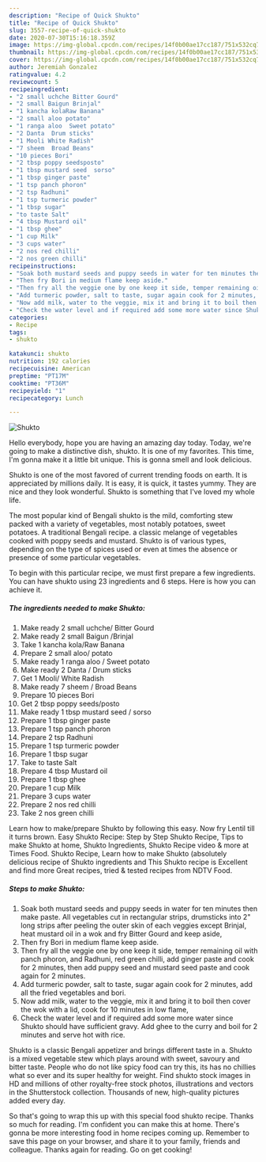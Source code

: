 ```yaml
---
description: "Recipe of Quick Shukto"
title: "Recipe of Quick Shukto"
slug: 3557-recipe-of-quick-shukto
date: 2020-07-30T15:16:18.359Z
image: https://img-global.cpcdn.com/recipes/14f0b00ae17cc187/751x532cq70/shukto-recipe-main-photo.jpg
thumbnail: https://img-global.cpcdn.com/recipes/14f0b00ae17cc187/751x532cq70/shukto-recipe-main-photo.jpg
cover: https://img-global.cpcdn.com/recipes/14f0b00ae17cc187/751x532cq70/shukto-recipe-main-photo.jpg
author: Jeremiah Gonzalez
ratingvalue: 4.2
reviewcount: 5
recipeingredient:
- "2 small uchche Bitter Gourd"
- "2 small Baigun Brinjal"
- "1 kancha kolaRaw Banana"
- "2 small aloo potato"
- "1 ranga aloo  Sweet potato"
- "2 Danta  Drum sticks"
- "1 Mooli White Radish"
- "7 sheem  Broad Beans"
- "10 pieces Bori"
- "2 tbsp poppy seedsposto"
- "1 tbsp mustard seed  sorso"
- "1 tbsp ginger paste"
- "1 tsp panch phoron"
- "2 tsp Radhuni"
- "1 tsp turmeric powder"
- "1 tbsp sugar"
- "to taste Salt"
- "4 tbsp Mustard oil"
- "1 tbsp ghee"
- "1 cup Milk"
- "3 cups water"
- "2 nos red chilli"
- "2 nos green chilli"
recipeinstructions:
- "Soak both mustard seeds and puppy seeds in water for ten minutes then make paste. All vegetables cut in rectangular strips, drumsticks into 2&#34; long strips after peeling the outer skin of each veggies except Brinjal, heat mustard oil in a wok and fry Bitter Gourd and keep aside,"
- "Then fry Bori in medium flame keep aside."
- "Then fry all the veggie one by one keep it side, temper remaining oil with panch phoron, and Radhuni, red green chilli, add ginger paste and cook for 2 minutes, then add puppy seed and mustard seed paste and cook again for 2 minutes."
- "Add turmeric powder, salt to taste, sugar again cook for 2 minutes, add all the fried vegetables and bori."
- "Now add milk, water to the veggie, mix it and bring it to boil then cover the wok with a lid, cook for 10 minutes in low flame,"
- "Check the water level and if required add some more water since Shukto should have sufficient gravy. Add ghee to the curry and boil for 2 minutes and serve hot with rice."
categories:
- Recipe
tags:
- shukto

katakunci: shukto 
nutrition: 192 calories
recipecuisine: American
preptime: "PT17M"
cooktime: "PT36M"
recipeyield: "1"
recipecategory: Lunch

---
```



![Shukto](https://img-global.cpcdn.com/recipes/14f0b00ae17cc187/751x532cq70/shukto-recipe-main-photo.jpg)

Hello everybody, hope you are having an amazing day today. Today, we're going to make a distinctive dish, shukto. It is one of my favorites. This time, I'm gonna make it a little bit unique. This is gonna smell and look delicious.

Shukto is one of the most favored of current trending foods on earth. It is appreciated by millions daily. It is easy, it is quick, it tastes yummy. They are nice and they look wonderful. Shukto is something that I've loved my whole life.

The most popular kind of Bengali shukto is the mild, comforting stew packed with a variety of vegetables, most notably potatoes, sweet potatoes. A traditional Bengali recipe. a classic melange of vegetables cooked with poppy seeds and mustard. Shukto is of various types, depending on the type of spices used or even at times the absence or presence of some particular vegetables.


To begin with this particular recipe, we must first prepare a few ingredients. You can have shukto using 23 ingredients and 6 steps. Here is how you can achieve it.

<!--inarticleads1-->

##### The ingredients needed to make Shukto:

1. Make ready 2 small uchche/ Bitter Gourd
1. Make ready 2 small Baigun /Brinjal
1. Take 1 kancha kola/Raw Banana
1. Prepare 2 small aloo/ potato
1. Make ready 1 ranga aloo / Sweet potato
1. Make ready 2 Danta / Drum sticks
1. Get 1 Mooli/ White Radish
1. Make ready 7 sheem / Broad Beans
1. Prepare 10 pieces Bori
1. Get 2 tbsp poppy seeds/posto
1. Make ready 1 tbsp mustard seed / sorso
1. Prepare 1 tbsp ginger paste
1. Prepare 1 tsp panch phoron
1. Prepare 2 tsp Radhuni
1. Prepare 1 tsp turmeric powder
1. Prepare 1 tbsp sugar
1. Take to taste Salt
1. Prepare 4 tbsp Mustard oil
1. Prepare 1 tbsp ghee
1. Prepare 1 cup Milk
1. Prepare 3 cups water
1. Prepare 2 nos red chilli
1. Take 2 nos green chilli


Learn how to make/prepare Shukto by following this easy. Now fry Lentil till it turns brown. Easy Shukto Recipe: Step by Step Shukto Recipe, Tips to make Shukto at home, Shukto Ingredients, Shukto Recipe video &amp; more at Times Food. Shukto Recipe, Learn how to make Shukto (absolutely delicious recipe of Shukto ingredients and This Shukto recipe is Excellent and find more Great recipes, tried &amp; tested recipes from NDTV Food. 

<!--inarticleads2-->

##### Steps to make Shukto:

1. Soak both mustard seeds and puppy seeds in water for ten minutes then make paste. All vegetables cut in rectangular strips, drumsticks into 2&#34; long strips after peeling the outer skin of each veggies except Brinjal, heat mustard oil in a wok and fry Bitter Gourd and keep aside,
1. Then fry Bori in medium flame keep aside.
1. Then fry all the veggie one by one keep it side, temper remaining oil with panch phoron, and Radhuni, red green chilli, add ginger paste and cook for 2 minutes, then add puppy seed and mustard seed paste and cook again for 2 minutes.
1. Add turmeric powder, salt to taste, sugar again cook for 2 minutes, add all the fried vegetables and bori.
1. Now add milk, water to the veggie, mix it and bring it to boil then cover the wok with a lid, cook for 10 minutes in low flame,
1. Check the water level and if required add some more water since Shukto should have sufficient gravy. Add ghee to the curry and boil for 2 minutes and serve hot with rice.


Shukto is a classic Bengali appetizer and brings different taste in a. Shukto is a mixed vegetable stew which plays around with sweet, savoury and bitter taste. People who do not like spicy food can try this, its has no chillies what so ever and its super healthy for weight. Find shukto stock images in HD and millions of other royalty-free stock photos, illustrations and vectors in the Shutterstock collection. Thousands of new, high-quality pictures added every day. 

So that's going to wrap this up with this special food shukto recipe. Thanks so much for reading. I'm confident you can make this at home. There's gonna be more interesting food in home recipes coming up. Remember to save this page on your browser, and share it to your family, friends and colleague. Thanks again for reading. Go on get cooking!
